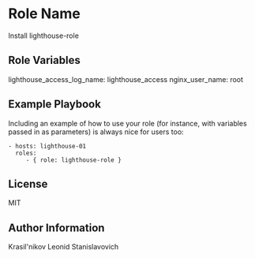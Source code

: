 Role Name
=========

Install lighthouse-role

<!-- Requirements
------------

Any pre-requisites that may not be covered by Ansible itself or the role should be mentioned here. For instance, if the role uses the EC2 module, it may be a good idea to mention in this section that the boto package is required. -->

Role Variables
--------------

lighthouse_access_log_name: lighthouse_access
nginx_user_name: root

<!-- Dependencies
------------

A list of other roles hosted on Galaxy should go here, plus any details in regards to parameters that may need to be set for other roles, or variables that are used from other roles. -->

Example Playbook
----------------

Including an example of how to use your role (for instance, with variables passed in as parameters) is always nice for users too:

    - hosts: lighthouse-01
      roles:
         - { role: lighthouse-role }

License
-------

MIT

Author Information
------------------

Krasil'nikov Leonid Stanislavovich